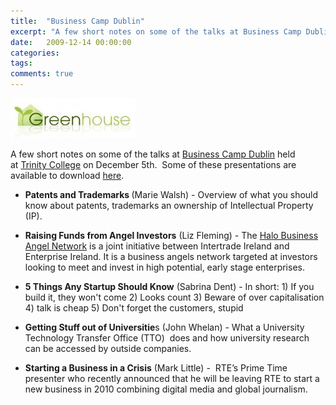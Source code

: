 ```yaml
---
title:  "Business Camp Dublin"
excerpt: "A few short notes on some of the talks at Business Camp Dublin held at Trinity College on December 5th."
date:   2009-12-14 00:00:00
categories:
tags:
comments: true
---
```


![](/assets/blog/business-camp-dublin/greenhouse_logo.jpg)

A few short notes on some of the talks at <a href="http://www.greenhouselimerick.com/camp/">Business Camp Dublin</a> held at <a href="http://www.tcd.ie/">Trinity College</a> on December 5th.  Some of these presentations are available to download <a href="http://www.greenhouselimerick.com/camp/2009/12/07/business-camp-dublin-presentation">here</a>.

<ul>
<li><strong>Patents and Trademarks </strong>(Marie Walsh) - Overview of what you should know about patents, trademarks an ownership of Intellectual Property (IP).</li>
</ul>
</div>
<div>
<ul>
<li><strong>Raising Funds from Angel Investors</strong> (Liz Fleming) - The <a href="http://www.hban.org/">Halo Business Angel Network</a> is a joint initiative between Intertrade Ireland and Enterprise Ireland. It is a business angels network targeted at investors looking to meet and invest in high potential, early stage enterprises.</li>
</ul>
</div>
<div>
<ul>
<li><strong>5 Things Any Startup Should Know</strong> (Sabrina Dent) - In short: 1) If you build it, they won't come 2) Looks count 3) Beware of over capitalisation 4) talk is cheap 5) Don't forget the customers, stupid</li>
</ul>
</div>
<div>
<ul>
<li><strong>Getting Stuff out of Universitie</strong>s (John Whelan) - What a University Technology Transfer Office (TTO)  does and how university research can be accessed by outside companies.</li>
</ul>
</div>
<div>
<ul>
<li><strong>Starting a Business in a Crisis</strong> (Mark Little) -  RTE’s Prime Time presenter who recently announced that he will be leaving RTE to start a new business in 2010 combining digital media and global journalism.</li>
</ul>
